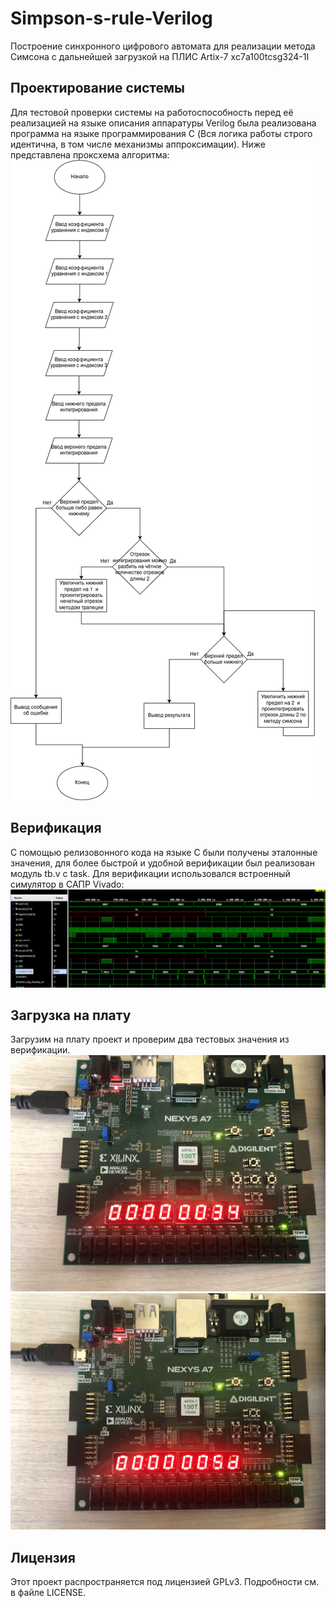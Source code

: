 # Simpson-s-rule-Verilog
Построение синхронного цифрового автомата для реализации метода Симсона с дальнейшей загрузкой на ПЛИС Artix-7 xс7a100tcsg324-1I

## Проектирование системы
Для тестовой проверки системы на работоспособность перед её реализацией на языке описания аппаратуры Verilog была реализована программа на языке программирования C (Вся логика работы строго идентична, в том числе механизмы аппроксимации). Ниже представлена проксхема алгоритма:
![image](Images/sheme.png)

## Верификация
С помощью релизовонного кода на языке C были получены эталонные значения, для более быстрой и удобной верификации был реализован модуль tb.v с task. Для верификации использовался встроенный симулятор в САПР Vivado:
![image](Images/verification_1.png)

## Загрузка на плату
Загрузим на плату проект и проверим два тестовых значения из верификации.
![image](Images/impl_1.jpg)
![image](Images/impl_2.jpg)

## Лицензия
Этот проект распространяется под лицензией GPLv3. Подробности см. в файле LICENSE.

